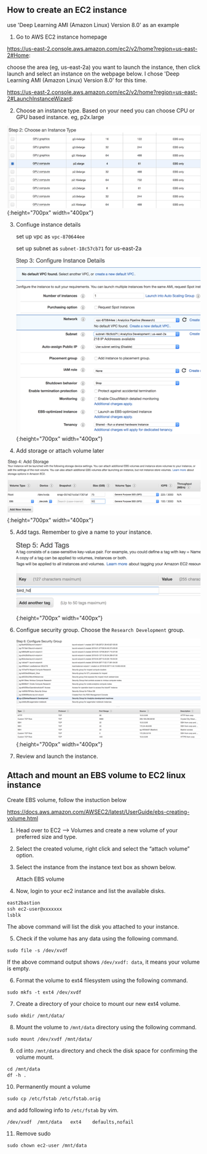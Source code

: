 ## How to create an EC2 instance
use 'Deep Learning AMI (Amazon Linux) Version 8.0' as an example

1. Go to AWS EC2 instance homepage

https://us-east-2.console.aws.amazon.com/ec2/v2/home?region=us-east-2#Home:


choose the area (eg, us-east-2a) you want to launch the instance, then click launch and select an instance on the webpage below. I chose 'Deep Learning AMI (Amazon Linux) Version 8.0' for this time.
 
https://us-east-2.console.aws.amazon.com/ec2/v2/home?region=us-east-2#LaunchInstanceWizard:
 

2. Choose an instance type. Based on your need you can choose CPU or GPU based instance. eg, p2x.large

  ![alt-text-1](ec2img/step2.png){:height="700px" width="400px"}


3. Confiuge instance details
   
   set up vpc as ```vpc-870644ee```
   
   set up subnet as ```subnet-18c57cb71``` for us-east-2a
   
   ![alt-text-1](ec2img/step3.png){:height="700px" width="400px"}


4. Add storage or attach volume later 

  ![alt-text-1](ec2img/step4.png){:height="700px" width="400px"}


5. Add tags. Remember to give a name to your instance.

   ![alt-text-1](ec2img/step5.png){:height="700px" width="400px"}


6. Configue security group. Choose the ```Research Development``` group.

    ![alt-text-1](ec2img/step6.png){:height="700px" width="400px"}


7. Review and launch the instance.



## Attach and mount an EBS volume to EC2 linux instance
   
   Create EBS volume, follow the instuction below
 
https://docs.aws.amazon.com/AWSEC2/latest/UserGuide/ebs-creating-volume.html
 
1. Head over to EC2 –> Volumes and create a new volume of your preferred size and type.

2. Select the created volume, right click and select the “attach volume” option.

3. Select the instance from the instance text box as shown below.

   Attach EBS volume 

4. Now, login to your ec2 instance and list the available disks.
```
east2bastion
ssh ec2-user@xxxxxxx
lsblk
```
The above command will list the disk you attached to your instance.

5. Check if the volume has any data using the following command.
```
sudo file -s /dev/xvdf
```
If the above command output shows ```/dev/xvdf: data```, it means your volume is empty.

6. Format the volume to ext4 filesystem  using the following command.
```
sudo mkfs -t ext4 /dev/xvdf
```

7. Create a directory of your choice to mount our new ext4 volume. 
```
sudo mkdir /mnt/data/
```

8. Mount the volume to ```/mnt/data``` directory using the following command.
```
sudo mount /dev/xvdf /mnt/data/
```

9. cd into ```/mnt/data``` directory and check the disk space for confirming the volume mount.
```
cd /mnt/data
df -h .
```

10. Permanently mount a volume
```
sudo cp /etc/fstab /etc/fstab.orig
```
and add following info to ```/etc/fstab``` by vim.
 ```
 /dev/xvdf  /mnt/data   ext4    defaults,nofail
 ```
 
11. Remove sudo
```
sudo chown ec2-user /mnt/data
```
 
